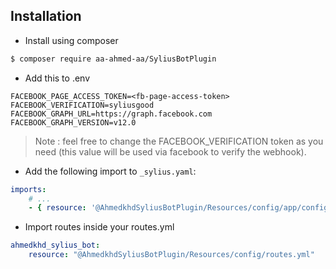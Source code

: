 ## Installation
- Install using composer 
```bash 
$ composer require aa-ahmed-aa/SyliusBotPlugin
```
- Add this to .env
```dotenv
FACEBOOK_PAGE_ACCESS_TOKEN=<fb-page-access-token>
FACEBOOK_VERIFICATION=syliusgood
FACEBOOK_GRAPH_URL=https://graph.facebook.com
FACEBOOK_GRAPH_VERSION=v12.0
```
> Note : feel free to change the FACEBOOK_VERIFICATION token as you need (this value will be used via facebook to verify the webhook).

- Add the following import to `_sylius.yaml`:
```yml
imports:
    # ...
    - { resource: '@AhmedkhdSyliusBotPlugin/Resources/config/app/config.yml' }

```

- Import routes inside your routes.yml
```yml
ahmedkhd_sylius_bot:
    resource: "@AhmedkhdSyliusBotPlugin/Resources/config/routes.yml"
```
